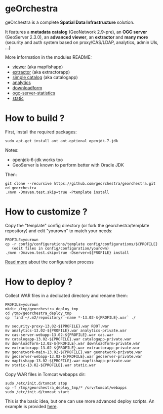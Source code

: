 geOrchestra
===========

geOrchestra is a complete **Spatial Data Infrastructure** solution.

It features a **metadata catalog** (GeoNetwork 2.9-pre), an **OGC server** (GeoServer 2.3.0), an **advanced viewer**, an **extractor** and **many more** (security and auth system based on proxy/CAS/LDAP, analytics, admin UIs, ...)

More information in the modules README:
 * [viewer](https://github.com/georchestra/georchestra/blob/master/mapfishapp/README.md) (aka mapfishapp)
 * [extractor](https://github.com/georchestra/georchestra/blob/master/extractorapp/README.md) (aka extractorapp)
 * [simple catalog](https://github.com/georchestra/georchestra/blob/master/catalogapp/README.md) (aka catalogapp)
 * [analytics](https://github.com/georchestra/georchestra/blob/master/analytics/README.md)
 * [downloadform](https://github.com/georchestra/georchestra/blob/master/downloadform/README.md)
 * [ogc-server-statistics](https://github.com/georchestra/georchestra/blob/master/ogc-server-statistics/README.md)
 * [static](https://github.com/georchestra/georchestra/blob/master/static/README.md)


How to build ?
==============

First, install the required packages: 

    sudo apt-get install ant ant-optional openjdk-7-jdk

Notes: 
 * openjdk-6-jdk works too 
 * GeoServer is known to perform better with Oracle JDK

Then:

    git clone --recursive https://github.com/georchestra/georchestra.git
    cd georchestra
    ./mvn -Dmaven.test.skip=true -Ptemplate install

How to customize ?
==================
 
Copy the "template" config directory (or fork the georchestra/template repository) and edit "yourown" to match your needs:

    PROFILE=yourown
    cp -r config/configurations/template config/configurations/${PROFILE}
       (edit files in config/configuration/yourown)
    ./mvn -Dmaven.test.skip=true -Dserver=${PROFILE} install

[Read more](https://github.com/georchestra/georchestra/blob/master/config/README.md) about the configuration process

How to deploy ?
===============

Collect WAR files in a dedicated directory and rename them:

    PROFILE=yourown
    mkdir /tmp/georchestra_deploy_tmp
    cd /tmp/georchestra_deploy_tmp
    cp `find ~/.m2/repository/ -name *-13.02-${PROFILE}.war` ./
    
    mv security-proxy-13.02-${PROFILE}.war ROOT.war
    mv analytics-13.02-${PROFILE}.war analytics-private.war
    mv cas-server-webapp-13.02-${PROFILE}.war cas.war
    mv catalogapp-13.02-${PROFILE}.war catalogapp-private.war
    mv downloadform-13.02-${PROFILE}.war downloadform-private.war
    mv extractorapp-13.02-${PROFILE}.war extractorapp-private.war
    mv geonetwork-main-13.02-${PROFILE}.war geonetwork-private.war
    mv geoserver-webapp-13.02-${PROFILE}.war geoserver-private.war
    mv mapfishapp-13.02-${PROFILE}.war mapfishapp-private.war
    mv static-13.02-${PROFILE}.war static.war

Copy WAR files in Tomcat webapps dir:

    sudo /etc/init.d/tomcat stop
    cp -f /tmp/georchestra_deploy_tmp/* /srv/tomcat/webapps
    sudo /etc/init.d/tomcat start

This is the basic idea, but one can use more advanced deploy scripts. An example is provided 
[here](https://github.com/georchestra/georchestra/blob/master/server-deploy/linux_deploy_scripts/Readme.md).
